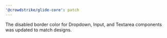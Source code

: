 ```yaml
---
'@crowdstrike/glide-core': patch
---
```


The disabled border color for Dropdown, Input, and Textarea components was updated to match designs.
